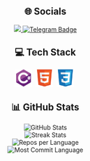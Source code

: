 <!-- 🌐 Socials -->
<h2 align="center">🌐 Socials</h2>
<p align="center">
   <a href="https://www.instagram.com/bozhidar00_/?hl=ru" target="_blank">
     <img src="https://img.shields.io/badge/Instagram-E4405F?style=for-the-badge&logo=instagram&logoColor=white"/>
   </a>
   <a href="https://t.me/whydecember" target="_blank">
     <img src="https://img.shields.io/badge/Telegram-blue?style=for-the-badge&logo=telegram&logoColor=white" alt="Telegram Badge"/>
   </a>
</p>

<!-- 💻 Tech Stack -->
<h2 align="center">💻 Tech Stack</h2>
<div align="center">
   <img src="https://github.com/devicons/devicon/blob/master/icons/csharp/csharp-original.svg" width="40" height="40" alt="C#" title="C#"/>&nbsp;
   <img src="https://github.com/devicons/devicon/blob/master/icons/html5/html5-original.svg" width="40" height="40" alt="HTML5" title="HTML5"/>&nbsp;
   <img src="https://github.com/devicons/devicon/blob/master/icons/css3/css3-original.svg" width="40" height="40" alt="CSS3" title="CSS3"/>&nbsp;
</div>

<!-- 📊 GitHub Stats -->
<h2 align="center">📊 GitHub Stats</h2>
<p align="center">
   <img src="https://github-readme-stats.vercel.app/api?username=December00&theme=dark&hide_border=false&include_all_commits=false&count_private=false" alt="GitHub Stats"/><br/>
   <img src="https://github-readme-streak-stats.herokuapp.com/?user=December00&theme=dark&hide_border=false" alt="Streak Stats"/><br/>
   <img src="https://github-profile-summary-cards.vercel.app/api/cards/repos-per-language?username=December00&theme=dark" alt="Repos per Language"/><br/>
   <img src="https://github-profile-summary-cards.vercel.app/api/cards/most-commit-language?username=December00&theme=dark" alt="Most Commit Language"/>
</p>
